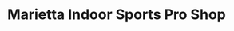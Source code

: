 ---
title: "Marietta Indoor Sports Pro Shop"
url: /marietta/marietta-indoor-sports-pro-shop/
shop: Sport
---